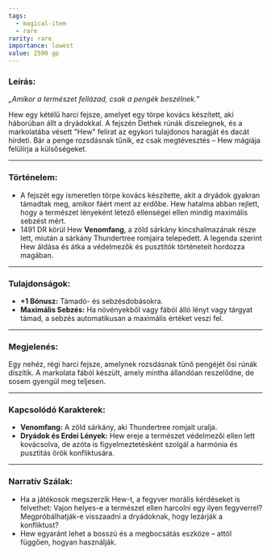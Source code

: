 ```yaml
---
tags:
  - magical-item
  - rare
rarity: rare
importance: lowest
value: 2500 gp
---
```


### **Leírás:**

_„Amikor a természet fellázad, csak a pengék beszélnek.”_

Hew egy kétélű harci fejsze, amelyet egy törpe kovács készített, aki háborúban állt a dryádokkal. A fejszén Dethek rúnák díszelegnek, és a markolatába vésett "Hew" felirat az egykori tulajdonos haragját és dacát hirdeti. Bár a penge rozsdásnak tűnik, ez csak megtévesztés – Hew mágiája felülírja a külsőségeket.

---

### **Történelem:**

- A fejszét egy ismeretlen törpe kovács készítette, akit a dryádok gyakran támadtak meg, amikor fáért ment az erdőbe. Hew hatalma abban rejlett, hogy a természet lényeként létező ellenségei ellen mindig maximális sebzést mért.
- 1491 DR körül Hew **Venomfang**, a zöld sárkány kincshalmazának része lett, miután a sárkány Thundertree romjaira telepedett. A legenda szerint Hew áldása és átka a védelmezők és pusztítók történeteit hordozza magában.

---

### **Tulajdonságok:**

- **+1 Bónusz:** Támadó- és sebzésdobásokra.
- **Maximális Sebzés:** Ha növényekből vagy fából álló lényt vagy tárgyat támad, a sebzés automatikusan a maximális értéket veszi fel.

---

### **Megjelenés:**

Egy nehéz, régi harci fejsze, amelynek rozsdásnak tűnő pengéjét ősi rúnák díszítik. A markolata fából készült, amely mintha állandóan reszelődne, de sosem gyengül meg teljesen.

---

### **Kapcsolódó Karakterek:**

- **Venomfang:** A zöld sárkány, aki Thundertree romjait uralja.
- **Dryádok és Erdei Lények:** Hew ereje a természet védelmezői ellen lett kovácsolva, de azóta is figyelmeztetésként szolgál a harmónia és pusztítás örök konfliktusára.

---

### **Narratív Szálak:**

- Ha a játékosok megszerzik Hew-t, a fegyver morális kérdéseket is felvethet: Vajon helyes-e a természet ellen harcolni egy ilyen fegyverrel? Megpróbálhatják-e visszaadni a dryádoknak, hogy lezárják a konfliktust?
- Hew egyaránt lehet a bosszú és a megbocsátás eszköze – attól függően, hogyan használják.